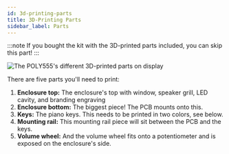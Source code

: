 ```yaml
---
id: 3d-printing-parts
title: 3D-Printing Parts
sidebar_label: Parts
---
```


:::note
If you bought the kit with the 3D-printed parts included, you can skip this part!
:::

![The POLY555's different 3D-printed parts on display](https://dummyimage.com/600x400)

<!-- TODO: get printing times -->

There are five parts you'll need to print:

1. **Enclosure top:**
   The enclosure's top with window, speaker grill, LED cavity, and branding engraving
2. **Enclosure bottom:**
   The biggest piece! The PCB mounts onto this.
3. **Keys:**
   The piano keys. This needs to be printed in two colors, see below.
4. **Mounting rail:**
   This mounting rail piece will sit between the PCB and the keys.
5. **Volume wheel:**
   And the volume wheel fits onto a potentiometer and is exposed on the enclosure's side.
